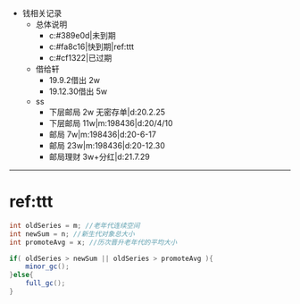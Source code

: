 - 钱相关记录
	- 总体说明
		- c:#389e0d|未到期
		- c:#fa8c16|快到期|ref:ttt
		- c:#cf1322|已过期
	- 借给轩
		- 19.9.2借出 2w
		- 19.12.30借出 5w
	- ss
		- 下层邮局 2w 无密存单|d:20.2.25
		- 下层邮局 11w|m:198436|d:20/4/10
		- 邮局 7w|m:198436|d:20-6-17
		- 邮局 23w|m:198436|d:20-12.30
		- 邮局理财 3w+分红|d:21.7.29
		
		
***
# ref:ttt
```java
int oldSeries = m; //老年代连续空间
int newSum = n; //新生代对象总大小
int promoteAvg = x; //历次晋升老年代的平均大小

if( oldSeries > newSum || oldSeries > promoteAvg ){
	minor_gc();
}else{
	full_gc();
}
```